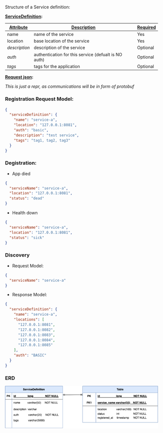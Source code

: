 Structure of a Service definition:

**<u>ServiceDefinition</u>:**

| <u>Attribute</u> | <u>Description</u>                                   | <u>Required<u> |
| ---------------- | ---------------------------------------------------- | -------------- |
| name             | name of the service                                  | Yes            |
| location         | base location of the service                         | Yes            |
| _description_    | description of the service                           | Optional       |
| _auth_           | authentication for this service (defualt is NO auth) | Optional       |
| _tags_           | tags for the application                             | Optional       |

**<u>Request json</u>:**

_This is just a repr, as communications will be in form of protobuf_

### Registration Request Model:

```json
{
  "serviceDefinition": {
    "name": "service-a",
    "location": "127.0.0.1:8081",
    "auth": "basic",
    "description": "test service",
    "tags": "tag1, tag2, tag3"
  }
}
```

### Degistration:

- App died

```json
{
  "serviceName": "service-a",
  "location": "127.0.0.1:8081",
  "status": "dead"
}
```

- Health down

```json
{
  "serviceName": "service-a",
  "location": "127.0.0.1:8081",
  "status": "sick"
}
```

### Discovery

- Request Model:

```json
{
  "serviceName": "service-a"
}
```

- Response Model:

```json
{
  "serviceDefinition": {
    "name": "service-a",
    "locations": [
      "127.0.0.1:8081",
      "127.0.0.1:8082",
      "127.0.0.1:8083",
      "127.0.0.1:8084",
      "127.0.0.1:8085"
    ],
    "auth": "BASIC"
  }
}
```

### ERD

![Image](assets/entity_model.png)
